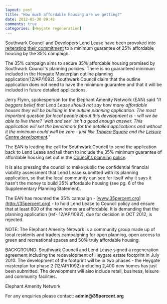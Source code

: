 ```yaml
---
layout: post
title: "How much affordable housing are we getting?"
date: 2012-05-30 09:48
comments: true
categories: [Heygate regeneration]
---
```

Southwark Council and Developers Lend Lease have been provoked into [reiterating their commitment](http://www.southwark.gov.uk/info/200183/elephant_and_castle/2045/elephant_and_castle_regeneration_agreement/1) to a minimum guarantee of 25% affordable housing by the 35% campaign.

The 35% campaign aims to secure 35% affordable housing promised by Southwark Council's planning policies. There is no guaranteed minimum included in the Heygate Masterplan outline planning application(12/AP/1092). Southwark Council claim that the outline application does not need to have the minimum guarantee and that it will be included in future detailed applications.

Jerry Flynn, spokesperson for the Elephant Amenity Network (EAN) said _"It beggars belief that Lend Lease should not say how many affordable houses they will be building in the outline planning application. The most important question for local people about this development is - will we be able to live there? 'wait and see' isn't a good enough answer. This application will set the benchmark for the detailed applications and without it the minimum could well be zero - just like [Tribeca Square](http://www.london-se1.co.uk/news/view/3641) and the [Leisure Centre development](http://www.london-se1.co.uk/news/view/5896)."_

The EAN is leading the call for Southwark Council to send the application back to Lend Lease and tell them to include the 35% minimum guarantee of affordable housing set out in the [Council's planning policy](http://crappistmartin.github.io/images/Core_Strategy_82.pdf). 

It is also pressing the council to make public the confidential financial viability assessment that Lend Lease submitted with its planning application, so that the local community can see for itself why it says it hasn't the money to build 35% affordable housing (see pg. 6 of the Supplementary Planning Statement).

The EAN has mounted the 35% campaign - [www.35percent.org](http://35percent.org) - to hold Lend Lease to Council policy and ensure that at least 800 of the new homes are affordable. It is demanding that the planning application (ref- 12/AP/1092), due for decision in OCT 2012, is rejected.

NOTE: The Elephant Amenity Network is a community group made up of local residents and traders campaigning for open planning, open access to green and recreational spaces and 50% truly affordable housing.

BACKGROUND: Southwark Council and Lend Lease signed a regeneration agreement including the redevelopment of Heygate estate footprint in July 2010. The development of the footprint will be in two phases - the Heygate masterplan for phase 2 (12/AP/1092) including 2,400 new homes has just been submitted. The development will also include retail, business, leisure and community facilities.


Elephant Amenity Network

For any enquiries please contact: __admin@35percent.org__


